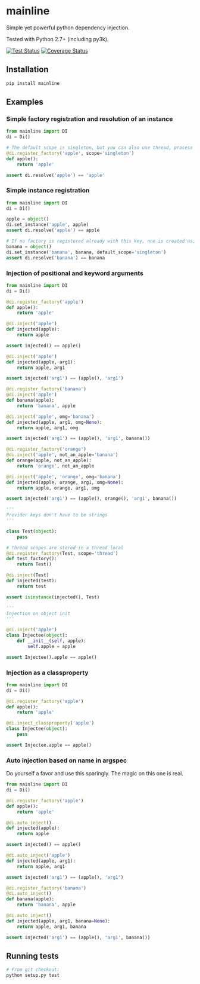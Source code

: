 mainline
========

Simple yet powerful python dependency injection.

Tested with Python 2.7+ (including py3k).

[![Test Status](https://circleci.com/gh/vertical-knowledge/mainline.svg?style=svg)](https://circleci.com/gh/vertical-knowledge/mainline) [![Coverage Status](https://coveralls.io/repos/vertical-knowledge/mainline/badge.svg?branch=develop&service=github)](https://coveralls.io/github/vertical-knowledge/mainline?branch=develop)

Installation
------------

```sh
pip install mainline
```

Examples
--------

### Simple factory registration and resolution of an instance

```py
from mainline import DI
di = Di()

# The default scope is singleton, but you can also use thread, process (really only usable while forking), and any object that supports a MutableMapping interface. 
@di.register_factory('apple', scope='singleton')
def apple():
    return 'apple'

assert di.resolve('apple') == 'apple'
```

### Simple instance registration

```py
from mainline import DI
di = Di()

apple = object()
di.set_instance('apple', apple)
assert di.resolve('apple') == apple

# If no factory is registered already with this key, one is created using the optional default_scope keyword argument, which defaults to singleton.
banana = object()
di.set_instance('banana', banana, default_scope='singleton')
assert di.resolve('banana') == banana
```

### Injection of positional and keyword arguments

```py
from mainline import DI
di = Di()

@di.register_factory('apple')
def apple():
    return 'apple'

@di.inject('apple')
def injected(apple):
    return apple

assert injected() == apple()

@di.inject('apple')
def injected(apple, arg1):
    return apple, arg1

assert injected('arg1') == (apple(), 'arg1')

@di.register_factory('banana')
@di.inject('apple')
def banana(apple):
    return 'banana', apple

@di.inject('apple', omg='banana')
def injected(apple, arg1, omg=None):
    return apple, arg1, omg

assert injected('arg1') == (apple(), 'arg1', banana())

@di.register_factory('orange')
@di.inject('apple', not_an_apple='banana')
def orange(apple, not_an_apple):
    return 'orange', not_an_apple

@di.inject('apple', 'orange', omg='banana')
def injected(apple, orange, arg1, omg=None):
    return apple, orange, arg1, omg

assert injected('arg1') == (apple(), orange(), 'arg1', banana())

'''
Provider keys don't have to be strings
'''

class Test(object):
    pass

# Thread scopes are stored in a thread local
@di.register_factory(Test, scope='thread')
def test_factory():
    return Test()

@di.inject(Test)
def injected(test):
    return test

assert isinstance(injected(), Test)

'''
Injection on object init
'''

@di.inject('apple')
class Injectee(object):
    def __init__(self, apple):
        self.apple = apple

assert Injectee().apple == apple()
```

### Injection as a classproperty

```py
from mainline import DI
di = Di()

@di.register_factory('apple')
def apple():
    return 'apple'

@di.inject_classproperty('apple')
class Injectee(object):
    pass

assert Injectee.apple == apple()
```

### Auto injection based on name in argspec

Do yourself a favor and use this sparingly. The magic on this one is real.

```py
from mainline import DI
di = Di()

@di.register_factory('apple')
def apple():
    return 'apple'

@di.auto_inject()
def injected(apple):
    return apple

assert injected() == apple()

@di.auto_inject('apple')
def injected(apple, arg1):
    return apple, arg1

assert injected('arg1') == (apple(), 'arg1')

@di.register_factory('banana')
@di.auto_inject()
def banana(apple):
    return 'banana', apple

@di.auto_inject()
def injected(apple, arg1, banana=None):
    return apple, arg1, banana

assert injected('arg1') == (apple(), 'arg1', banana())
```

Running tests
-------------

```sh
# From git checkout:
python setup.py test
```
